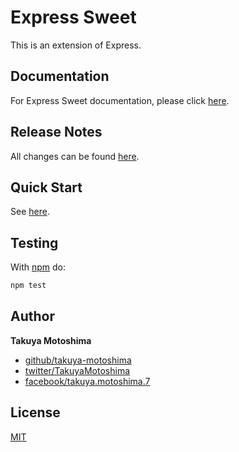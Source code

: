 # Express Sweet
This is an extension of Express.

## Documentation
For Express Sweet documentation, please click [here](https://takuya-motoshima.github.io/express-sweet/v1/).

## Release Notes
All changes can be found [here](CHANGELOG.md).

## Quick Start
See [here](QUICK_START.md).

## Testing
With [npm](http://npmjs.org) do:

```sh
npm test
```

## Author
**Takuya Motoshima**

* [github/takuya-motoshima](https://github.com/takuya-motoshima)
* [twitter/TakuyaMotoshima](https://twitter.com/TakuyaMotoshima)
* [facebook/takuya.motoshima.7](https://www.facebook.com/takuya.motoshima.7)

## License
[MIT](LICENSE)
